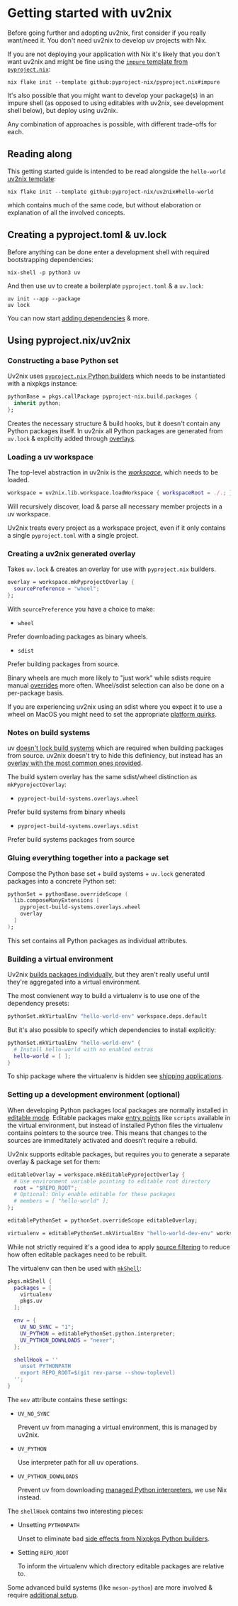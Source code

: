 # Getting started with uv2nix

Before going further and adopting uv2nix, first consider if you really want/need it.
You don't need uv2nix to develop uv projects with Nix.

If you are not deploying your application with Nix it's likely that you don't want uv2nix and might be fine using the [`impure` template from `pyproject.nix`](https://pyproject-nix.github.io/pyproject.nix/templates.html#impure):
```
nix flake init --template github:pyproject-nix/pyproject.nix#impure
```

It's also possible that you might want to develop your package(s) in an impure shell (as opposed to using editables with uv2nix, see development shell below), but deploy using uv2nix.

Any combination of approaches is possible, with different trade-offs for each.

## Reading along

This getting started guide is intended to be read alongside the `hello-world` [uv2nix template](../templates.html):
```
nix flake init --template github:pyproject-nix/uv2nix#hello-world
```

which contains much of the same code, but without elaboration or explanation of all the involved concepts.

## Creating a pyproject.toml & uv.lock

Before anything can be done enter a development shell with required bootstrapping dependencies:
```
nix-shell -p python3 uv
```

And then use uv to create a boilerplate `pyproject.toml` & a `uv.lock`:
```
uv init --app --package
uv lock
```

You can now start [adding dependencies](https://docs.astral.sh/uv/#projects) & more.

## Using pyproject.nix/uv2nix

### Constructing a base Python set

Uv2nix uses [`pyproject.nix` Python builders](https://pyproject-nix.github.io/pyproject.nix/build.html) which needs to be instantiated with a nixpkgs instance:
```nix
pythonBase = pkgs.callPackage pyproject-nix.build.packages {
  inherit python;
};
```

Creates the necessary structure & build hooks, but it doesn't contain any Python packages itself.
In uv2nix all Python packages are generated from `uv.lock` & explicitly added through [overlays](https://nixos.org/manual/nixpkgs/unstable/#chap-overlays).

### Loading a uv workspace


The top-level abstraction in uv2nix is the [_workspace_](https://docs.astral.sh/uv/concepts/projects/workspaces/), which needs to be loaded.

```nix
workspace = uv2nix.lib.workspace.loadWorkspace { workspaceRoot = ./.; };
```

Will recursively discover, load & parse all necessary member projects in a uv workspace.

Uv2nix treats every project as a workspace project, even if it only contains a single `pyproject.toml` with a single project.

### Creating a uv2nix generated overlay

Takes `uv.lock` & creates an overlay for use with `pyproject.nix` builders.

```nix
overlay = workspace.mkPyprojectOverlay {
  sourcePreference = "wheel";
};
```

With `sourcePreference` you have a choice to make:

- `wheel`

Prefer downloading packages as binary wheels.

- `sdist`

Prefer building packages from source.

Binary wheels are much more likely to "just work" while sdists require manual [overrides](../overriding/index.html) more often.
Wheel/sdist selection can also be done on a per-package basis.

If you are experiencing uv2nix using an sdist where you expect it to use a wheel on MacOS you might need to set the appropriate [platform quirks](https://pyproject-nix.github.io/uv2nix/platform-quirks.html).

### Notes on build systems

uv [doesn't lock build systems](https://github.com/astral-sh/uv/issues/5190) which are required when building packages from source.
uv2nix doesn't try to hide this definiency, but instead has an [overlay with the most common ones provided](https://github.com/pyproject-nix/build-system-pkgs).

The build system overlay has the same sdist/wheel distinction as `mkPyprojectOverlay`:

- `pyproject-build-systems.overlays.wheel`

Prefer build systems from binary wheels

- `pyproject-build-systems.overlays.sdist`

Prefer build systems packages from source

### Gluing everything together into a package set

Compose the Python base set + build systems + `uv.lock` generated packages into a concrete Python set:

```nix
pythonSet = pythonBase.overrideScope (
  lib.composeManyExtensions [
    pyproject-build-systems.overlays.wheel
    overlay
  ]
);
```

This set contains all Python packages as individual attributes.

### Building a virtual environment

Uv2nix [builds packages individually](https://pyproject-nix.github.io/pyproject.nix/build.html#solution-presented-by-pyprojectnixs-builders), but they aren't really useful until they're aggregated into a virtual environment.

The most convienent way to build a virtualenv is to use one of the dependency presets:
```nix
pythonSet.mkVirtualEnv "hello-world-env" workspace.deps.default
```

But it's also possible to specify which dependencies to install explicitly:
```nix
pythonSet.mkVirtualEnv "hello-world-env" {
  # Install hello-world with no enabled extras
  hello-world = [ ];
}
```

To ship package where the virtualenv is hidden see [shipping applications](../patterns/applications.html).

### Setting up a development environment (optional)

When developing Python packages local packages are normally installed in [editable mode](https://setuptools.pypa.io/en/latest/userguide/development_mode.html).
Editable packages make [entry points](https://packaging.python.org/en/latest/specifications/pyproject-toml/#entry-points) like `scripts` available in the virtual environment, but instead of installed Python files the virtualenv contains pointers to the source tree.
This means that changes to the sources are immeditately activated and doesn't require a rebuild.

Uv2nix supports editable packages, but requires you to generate a separate overlay & package set for them:
```nix
editableOverlay = workspace.mkEditablePyprojectOverlay {
  # Use environment variable pointing to editable root directory
  root = "$REPO_ROOT";
  # Optional: Only enable editable for these packages
  # members = [ "hello-world" ];
};

editablePythonSet = pythonSet.overrideScope editableOverlay;

virtualenv = editablePythonSet.mkVirtualEnv "hello-world-dev-env" workspace.deps.all;
```

While not strictly required it's a good idea to apply [source filtering](../patterns/source-filtering.html) to reduce how often editable packages need to be rebuilt.

The virtualenv can then be used with [`mkShell`](https://nixos.org/manual/nixpkgs/unstable/#sec-pkgs-mkShell):

```nix
pkgs.mkShell {
  packages = [
    virtualenv
    pkgs.uv
  ];

  env = {
    UV_NO_SYNC = "1";
    UV_PYTHON = editablePythonSet.python.interpreter;
    UV_PYTHON_DOWNLOADS = "never";
  };

  shellHook = ''
    unset PYTHONPATH
    export REPO_ROOT=$(git rev-parse --show-toplevel)
  '';
}
```

The `env` attribute contains these settings:
- `UV_NO_SYNC`

  Prevent uv from managing a virtual environment, this is managed by uv2nix.

- `UV_PYTHON`

  Use interpreter path for all uv operations.

- `UV_PYTHON_DOWNLOADS`

  Prevent uv from downloading [managed Python interpreters](https://docs.astral.sh/uv/#python-versions), we use Nix instead.

The `shellHook` contains two interesting pieces:

- Unsetting `PYTHONPATH`

  Unset to eliminate bad [side effects from Nixpkgs Python builders](https://pyproject-nix.github.io/pyproject.nix/build.html#pythonpath-leaking-into-unrelated-builds).

- Setting `REPO_ROOT`

  To inform the virtualenv which directory editable packages are relative to.

Some advanced build systems (like `meson-python`) are more involved & require [additional setup](../patterns/advanced-build-systems.html).
